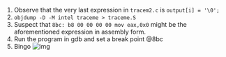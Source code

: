 1. Observe that the very last expression in `tracem2.c` is `output[i] = '\0';`
2. `objdump -D -M intel traceme > traceme.S`
3. Suspect that `8bc: b8 00 00 00 00 mov eax,0x0` might be the aforementioned expression in assembly form.
4. Run the program in gdb and set a break point @8bc
5. Bingo ![img](https://i.imgur.com/bd80eOA.png)
